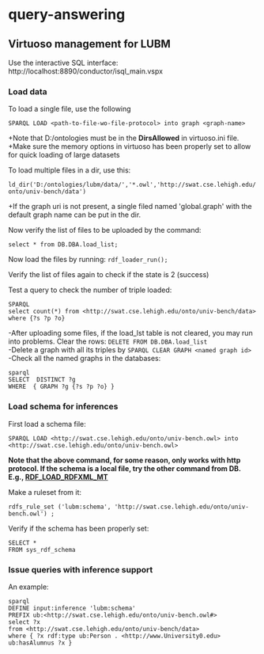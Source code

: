 # query-answering

## Virtuoso management for LUBM
Use the interactive SQL interface: http://localhost:8890/conductor/isql_main.vspx
### Load data
To load a single file, use the following

```SPARQL LOAD <path-to-file-wo-file-protocol> into graph <graph-name>```

+Note that D:/ontologies must be in the **DirsAllowed** in virtuoso.ini file.  
+Make sure the memory options in virtuoso has been properly set to allow for quick loading of large datasets 

To load multiple files in a dir, use this:

```ld_dir('D:/ontologies/lubm/data/','*.owl','http://swat.cse.lehigh.edu/onto/univ-bench/data')```

+If the graph uri is not present, a single filed named 'global.graph' with the default graph name can be put in the dir.

Now verify the list of files to be uploaded by the command:

```select * from DB.DBA.load_list;```

Now load the files by running:
```rdf_loader_run();```

Verify the list of files again to check if the state is 2 (success)

Test a query to check the number of triple loaded:
```
SPARQL 
select count(*) from <http://swat.cse.lehigh.edu/onto/univ-bench/data>
where {?s ?p ?o}
```

-After uploading some files, if the load_lst table is not cleared, you may run into problems. Clear the rows:
```DELETE FROM DB.DBA.load_list```   
-Delete a graph with all its triples by ```SPARQL CLEAR GRAPH <named graph id>```  
-Check all the named graphs in the databases:
```
sparql 
SELECT  DISTINCT ?g 
WHERE  { GRAPH ?g {?s ?p ?o} }
```

### Load schema for inferences
First load a schema file:
```
SPARQL LOAD <http://swat.cse.lehigh.edu/onto/univ-bench.owl> into <http://swat.cse.lehigh.edu/onto/univ-bench.owl>
```
**Note that the above command, for some reason, only works with http protocol. If the schema is a local file, try the other command from DB. E.g., [RDF_LOAD_RDFXML_MT](http://docs.openlinksw.com/virtuoso/fn_rdf_load_rdfxml_mt/)**

Make a ruleset from it:
```
rdfs_rule_set ('lubm:schema', 'http://swat.cse.lehigh.edu/onto/univ-bench.owl') ;
```
Verify if the schema has been properly set:
```
SELECT *
FROM sys_rdf_schema
```
### Issue queries with inference support
An example:
```
sparql
DEFINE input:inference 'lubm:schema'
PREFIX ub:<http://swat.cse.lehigh.edu/onto/univ-bench.owl#> 
select ?x 
from <http://swat.cse.lehigh.edu/onto/univ-bench/data>
where { ?x rdf:type ub:Person . <http://www.University0.edu> ub:hasAlumnus ?x }
```
